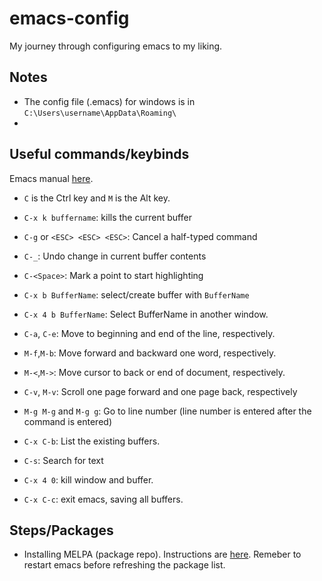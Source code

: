 # emacs-config
My journey through configuring emacs to my liking.

## Notes
+ The config file (.emacs)  for windows is in `C:\Users\username\AppData\Roaming\`
+

## Useful commands/keybinds
Emacs manual [here](https://www.gnu.org/software/emacs/manual).

+ `C` is the Ctrl key and `M` is the  Alt key.

+ `C-x k buffername`: kills the current buffer

+ `C-g` or `<ESC> <ESC> <ESC>`: Cancel a half-typed command

+ `C-_`: Undo change in current buffer contents

+ `C-<Space>`: Mark a point to start highlighting

+ `C-x b BufferName`: select/create buffer with `BufferName`

+ `C-x 4 b BufferName`: Select BufferName in another window.

+ `C-a`, `C-e`: Move to beginning and end of the line, respectively.
+ `M-f`,`M-b`: Move forward and backward one word, respectively.

+ `M-<`,`M->`: Move cursor to back or end of document, respectively.

+ `C-v`, `M-v`: Scroll one page forward and one page back, respectively

+ `M-g M-g` and `M-g g`: Go to line number (line number is entered after the command is entered)

+ `C-x C-b`: List the existing buffers.

+ `C-s`: Search for text

+ `C-x 4 0`: kill window and buffer.

+ `C-x C-c`: exit emacs, saving all buffers.

## Steps/Packages
+ Installing MELPA (package repo). Instructions are [here](http://ergoemacs.org/emacs/emacs_package_system.html). Remeber to restart emacs before refreshing the package list.



